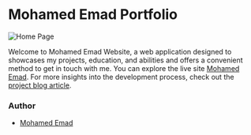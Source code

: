 # Mohamed Emad Portfolio

![Home Page](Home_Page.png)

Welcome to Mohamed Emad Website, a web application designed to showcases my projects, education, and abilities and offers a convenient method to get in touch with me. You can explore the live site [Mohamed Emad](https://www.mohamedemad17.tech). For more insights into the development process, check out the [project blog article](https://www.linkedin.com/posts/mohamed-emad-8a6a14251_my-personal-website-blog-post-activity-7242167346398658560-_5hj?utm_source=share&utm_medium=member_desktop).

### Author
- [Mohamed Emad](http://www.linkedin.com/in/mohamed-emad-8a6a14251)